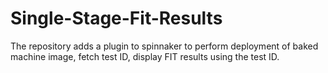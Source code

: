 # Single-Stage-Fit-Results

The repository adds a plugin to spinnaker to perform deployment of baked machine image, fetch test ID, display FIT results using the test ID.
